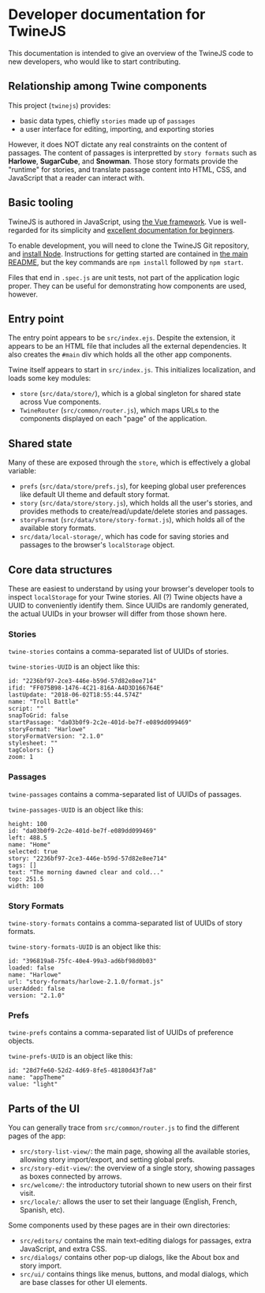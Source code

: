 # Developer documentation for TwineJS

This documentation is intended to give an overview of the TwineJS code to new developers, who would like to start contributing.

## Relationship among Twine components

This project (`twinejs`) provides:

- basic data types, chiefly `stories` made up of `passages`
- a user interface for editing, importing, and exporting stories

However, it does NOT dictate any real constraints on the content of passages.
The content of passages is interpretted by `story formats` such as
**Harlowe**, **SugarCube**, and **Snowman**.
Those story formats provide the "runtime" for stories,
and translate passage content into HTML, CSS, and JavaScript that a reader can interact with.

## Basic tooling

TwineJS is authored in JavaScript, using [the Vue framework](https://vuejs.org/).
Vue is well-regarded for its simplicity and [excellent documentation for beginners](https://vuejs.org/v2/guide/).

To enable development, you will need to clone the TwineJS Git repository,
and [install Node](https://nodejs.org/).
Instructions for getting started are contained in [the main README](../README.md),
but the key commands are `npm install` followed by `npm start`.

Files that end in `.spec.js` are unit tests, not part of the application logic proper.
They can be useful for demonstrating how components are used, however.

## Entry point

The entry point appears to be `src/index.ejs`.
Despite the extension, it appears to be an HTML file that includes all the external dependencies.
It also creates the `#main` div which holds all the other app components.

Twine itself appears to start in `src/index.js`.
This initializes localization, and loads some key modules:

- `store` (`src/data/store/`), which is a global singleton for shared state across Vue components.
- `TwineRouter` (`src/common/router.js`), which maps URLs to the components displayed on each "page" of the application.

## Shared state

Many of these are exposed through the `store`, which is effectively a global variable:

- `prefs` (`src/data/store/prefs.js`), for keeping global user preferences like default UI theme and default story format.
- `story` (`src/data/store/story.js`), which holds all the user's stories, and provides methods to create/read/update/delete stories and passages.
- `storyFormat` (`src/data/store/story-format.js`), which holds all of the available story formats.
- `src/data/local-storage/`, which has code for saving stories and passages to the browser's `localStorage` object.

## Core data structures

These are easiest to understand by using your browser's developer tools to inspect `localStorage` for your Twine stories.
All (?) Twine objects have a UUID to conveniently identify them.
Since UUIDs are randomly generated, the actual UUIDs in your browser will differ from those shown here.

### Stories

`twine-stories` contains a comma-separated list of UUIDs of stories.

`twine-stories-UUID` is an object like this:

```
id: "2236bf97-2ce3-446e-b59d-57d82e8ee714"
ifid: "FF075B98-1476-4C21-816A-A4D3D166764E"
lastUpdate: "2018-06-02T18:55:44.574Z"
name: "Troll Battle"
script: ""
snapToGrid: false
startPassage: "da03b0f9-2c2e-401d-be7f-e089dd099469"
storyFormat: "Harlowe"
storyFormatVersion: "2.1.0"
stylesheet: ""
tagColors: {}
zoom: 1
```

### Passages

`twine-passages` contains a comma-separated list of UUIDs of passages.

`twine-passages-UUID` is an object like this:

```
height: 100
id: "da03b0f9-2c2e-401d-be7f-e089dd099469"
left: 488.5
name: "Home"
selected: true
story: "2236bf97-2ce3-446e-b59d-57d82e8ee714"
tags: []
text: "The morning dawned clear and cold..."
top: 251.5
width: 100
```

### Story Formats

`twine-story-formats` contains a comma-separated list of UUIDs of story formats.

`twine-story-formats-UUID` is an object like this:

```
id: "396819a8-75fc-40e4-99a3-ad6bf98d0b03"
loaded: false
name: "Harlowe"
url: "story-formats/harlowe-2.1.0/format.js"
userAdded: false
version: "2.1.0"
```

### Prefs

`twine-prefs` contains a comma-separated list of UUIDs of preference objects.

`twine-prefs-UUID` is an object like this:

```
id: "28d7fe60-52d2-4d69-8fe5-48180d43f7a8"
name: "appTheme"
value: "light"
```

## Parts of the UI

You can generally trace from `src/common/router.js` to find the different pages of the app:

- `src/story-list-view/`: the main page, showing all the available stories, allowing story import/export, and setting global prefs.
- `src/story-edit-view/`:  the overview of a single story, showing passages as boxes connected by arrows.
- `src/welcome/`: the introductory tutorial shown to new users on their first visit.
- `src/locale/`:  allows the user to set their language (English, French, Spanish, etc).

Some components used by these pages are in their own directories:

- `src/editors/` contains the main text-editing dialogs for passages, extra JavaScript, and extra CSS.
- `src/dialogs/` contains other pop-up dialogs, like the About box and story import.
- `src/ui/` contains things like menus, buttons, and modal dialogs, which are base classes for other UI elements.
